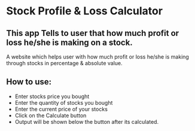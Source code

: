 # Stock Profile & Loss Calculator
## This app Tells to user that how much profit or loss he/she is making on a stock.
A website which helps user with how much profit or loss he/she is making through stocks in percentage & absolute value.

## How to use:
* Enter stocks price you bought
* Enter the quantity of stocks you bought
* Enter the current price of your stocks
* Click on the Calculate button
* Output will be shown below the button after its calculated.
